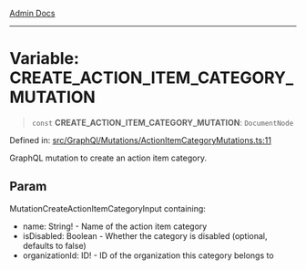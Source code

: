 [Admin Docs](/)

---

# Variable: CREATE_ACTION_ITEM_CATEGORY_MUTATION

> `const` **CREATE_ACTION_ITEM_CATEGORY_MUTATION**: `DocumentNode`

Defined in: [src/GraphQl/Mutations/ActionItemCategoryMutations.ts:11](https://github.com/PalisadoesFoundation/talawa-admin/blob/main/src/GraphQl/Mutations/ActionItemCategoryMutations.ts#L11)

GraphQL mutation to create an action item category.

## Param

MutationCreateActionItemCategoryInput containing:

- name: String! - Name of the action item category
- isDisabled: Boolean - Whether the category is disabled (optional, defaults to false)
- organizationId: ID! - ID of the organization this category belongs to
